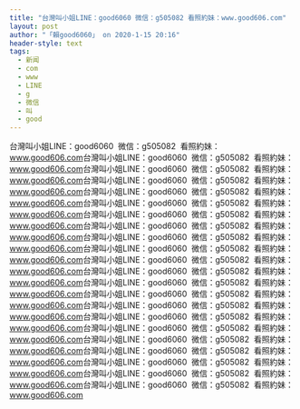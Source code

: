 ```yaml
---
title: "台灣叫小姐LINE：good6060 微信：g505082 看照約妹：www.good606.com"
layout: post
author: "「賴good6060」 on 2020-1-15 20:16"
header-style: text
tags:
  - 新闻
  - com
  - www
  - LINE
  - g
  - 微信
  - 叫
  - good
---
```


<head></head>
<body>
  台灣叫小姐LINE：good6060&nbsp;&nbsp;微信：g505082&nbsp;&nbsp;看照約妹：
 <a href="http://www.good606.com" target="_blank">www.good606.com</a>台灣叫小姐LINE：good6060&nbsp;&nbsp;微信：g505082&nbsp;&nbsp;看照約妹：
 <a href="http://www.good606.com" target="_blank">www.good606.com</a>台灣叫小姐LINE：good6060&nbsp;&nbsp;微信：g505082&nbsp;&nbsp;看照約妹：
 <a href="http://www.good606.com" target="_blank">www.good606.com</a>台灣叫小姐LINE：good6060&nbsp;&nbsp;微信：g505082&nbsp;&nbsp;看照約妹：
 <a href="http://www.good606.com" target="_blank">www.good606.com</a>台灣叫小姐LINE：good6060&nbsp;&nbsp;微信：g505082&nbsp;&nbsp;看照約妹：
 <a href="http://www.good606.com" target="_blank">www.good606.com</a>台灣叫小姐LINE：good6060&nbsp;&nbsp;微信：g505082&nbsp;&nbsp;看照約妹：
 <a href="http://www.good606.com" target="_blank">www.good606.com</a>台灣叫小姐LINE：good6060&nbsp;&nbsp;微信：g505082&nbsp;&nbsp;看照約妹：
 <a href="http://www.good606.com" target="_blank">www.good606.com</a>台灣叫小姐LINE：good6060&nbsp;&nbsp;微信：g505082&nbsp;&nbsp;看照約妹：
 <a href="http://www.good606.com" target="_blank">www.good606.com</a>台灣叫小姐LINE：good6060&nbsp;&nbsp;微信：g505082&nbsp;&nbsp;看照約妹：
 <a href="http://www.good606.com" target="_blank">www.good606.com</a>台灣叫小姐LINE：good6060&nbsp;&nbsp;微信：g505082&nbsp;&nbsp;看照約妹：
 <a href="http://www.good606.com" target="_blank">www.good606.com</a>台灣叫小姐LINE：good6060&nbsp;&nbsp;微信：g505082&nbsp;&nbsp;看照約妹：
 <a href="http://www.good606.com" target="_blank">www.good606.com</a>台灣叫小姐LINE：good6060&nbsp;&nbsp;微信：g505082&nbsp;&nbsp;看照約妹：
 <a href="http://www.good606.com" target="_blank">www.good606.com</a>台灣叫小姐LINE：good6060&nbsp;&nbsp;微信：g505082&nbsp;&nbsp;看照約妹：
 <a href="http://www.good606.com" target="_blank">www.good606.com</a>台灣叫小姐LINE：good6060&nbsp;&nbsp;微信：g505082&nbsp;&nbsp;看照約妹：
 <a href="http://www.good606.com" target="_blank">www.good606.com</a>台灣叫小姐LINE：good6060&nbsp;&nbsp;微信：g505082&nbsp;&nbsp;看照約妹：
 <a href="http://www.good606.com" target="_blank">www.good606.com</a>台灣叫小姐LINE：good6060&nbsp;&nbsp;微信：g505082&nbsp;&nbsp;看照約妹：
 <a href="http://www.good606.com" target="_blank">www.good606.com</a>台灣叫小姐LINE：good6060&nbsp;&nbsp;微信：g505082&nbsp;&nbsp;看照約妹：
 <a href="http://www.good606.com" target="_blank">www.good606.com</a>台灣叫小姐LINE：good6060&nbsp;&nbsp;微信：g505082&nbsp;&nbsp;看照約妹：
 <a href="http://www.good606.com" target="_blank">www.good606.com</a>台灣叫小姐LINE：good6060&nbsp;&nbsp;微信：g505082&nbsp;&nbsp;看照約妹：
 <a href="http://www.good606.com" target="_blank">www.good606.com</a>台灣叫小姐LINE：good6060&nbsp;&nbsp;微信：g505082&nbsp;&nbsp;看照約妹：
 <a href="http://www.good606.com" target="_blank">www.good606.com</a>台灣叫小姐LINE：good6060&nbsp;&nbsp;微信：g505082&nbsp;&nbsp;看照約妹：
 <a href="http://www.good606.com" target="_blank">www.good606.com</a>台灣叫小姐LINE：good6060&nbsp;&nbsp;微信：g505082&nbsp;&nbsp;看照約妹：
 <a href="http://www.good606.com" target="_blank">www.good606.com</a>
 <br>
</body>


